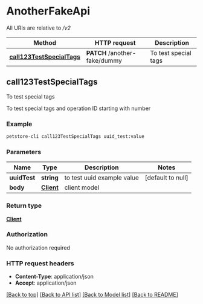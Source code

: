 # AnotherFakeApi

All URIs are relative to */v2*

Method | HTTP request | Description
------------- | ------------- | -------------
[**call123TestSpecialTags**](AnotherFakeApi.md#call123TestSpecialTags) | **PATCH** /another-fake/dummy | To test special tags



## call123TestSpecialTags

To test special tags

To test special tags and operation ID starting with number

### Example

```bash
petstore-cli call123TestSpecialTags uuid_test:value
```

### Parameters


Name | Type | Description  | Notes
------------- | ------------- | ------------- | -------------
 **uuidTest** | **string** | to test uuid example value | [default to null]
 **body** | [**Client**](Client.md) | client model |

### Return type

[**Client**](Client.md)

### Authorization

No authorization required

### HTTP request headers

- **Content-Type**: application/json
- **Accept**: application/json

[[Back to top]](#) [[Back to API list]](../README.md#documentation-for-api-endpoints) [[Back to Model list]](../README.md#documentation-for-models) [[Back to README]](../README.md)

